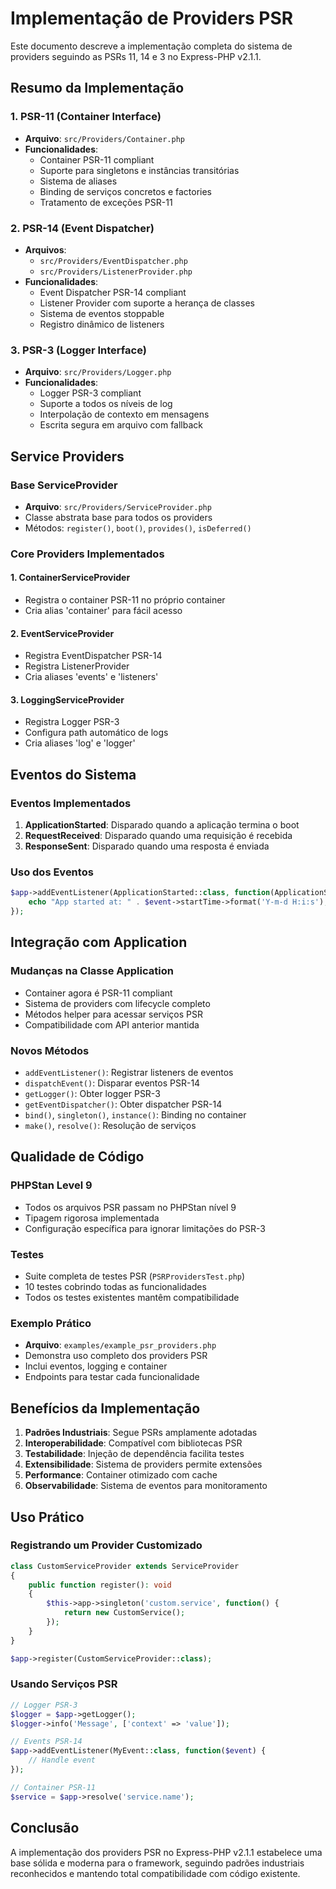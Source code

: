 # Implementação de Providers PSR

Este documento descreve a implementação completa do sistema de providers seguindo as PSRs 11, 14 e 3 no Express-PHP v2.1.1.

## Resumo da Implementação

### 1. PSR-11 (Container Interface)
- **Arquivo**: `src/Providers/Container.php`
- **Funcionalidades**:
  - Container PSR-11 compliant
  - Suporte para singletons e instâncias transitórias
  - Sistema de aliases
  - Binding de serviços concretos e factories
  - Tratamento de exceções PSR-11

### 2. PSR-14 (Event Dispatcher)
- **Arquivos**:
  - `src/Providers/EventDispatcher.php`
  - `src/Providers/ListenerProvider.php`
- **Funcionalidades**:
  - Event Dispatcher PSR-14 compliant
  - Listener Provider com suporte a herança de classes
  - Sistema de eventos stoppable
  - Registro dinâmico de listeners

### 3. PSR-3 (Logger Interface)
- **Arquivo**: `src/Providers/Logger.php`
- **Funcionalidades**:
  - Logger PSR-3 compliant
  - Suporte a todos os níveis de log
  - Interpolação de contexto em mensagens
  - Escrita segura em arquivo com fallback

## Service Providers

### Base ServiceProvider
- **Arquivo**: `src/Providers/ServiceProvider.php`
- Classe abstrata base para todos os providers
- Métodos: `register()`, `boot()`, `provides()`, `isDeferred()`

### Core Providers Implementados

#### 1. ContainerServiceProvider
- Registra o container PSR-11 no próprio container
- Cria alias 'container' para fácil acesso

#### 2. EventServiceProvider
- Registra EventDispatcher PSR-14
- Registra ListenerProvider
- Cria aliases 'events' e 'listeners'

#### 3. LoggingServiceProvider
- Registra Logger PSR-3
- Configura path automático de logs
- Cria aliases 'log' e 'logger'

## Eventos do Sistema

### Eventos Implementados
1. **ApplicationStarted**: Disparado quando a aplicação termina o boot
2. **RequestReceived**: Disparado quando uma requisição é recebida
3. **ResponseSent**: Disparado quando uma resposta é enviada

### Uso dos Eventos
```php
$app->addEventListener(ApplicationStarted::class, function(ApplicationStarted $event) {
    echo "App started at: " . $event->startTime->format('Y-m-d H:i:s');
});
```

## Integração com Application

### Mudanças na Classe Application
- Container agora é PSR-11 compliant
- Sistema de providers com lifecycle completo
- Métodos helper para acessar serviços PSR
- Compatibilidade com API anterior mantida

### Novos Métodos
- `addEventListener()`: Registrar listeners de eventos
- `dispatchEvent()`: Disparar eventos PSR-14
- `getLogger()`: Obter logger PSR-3
- `getEventDispatcher()`: Obter dispatcher PSR-14
- `bind()`, `singleton()`, `instance()`: Binding no container
- `make()`, `resolve()`: Resolução de serviços

## Qualidade de Código

### PHPStan Level 9
- Todos os arquivos PSR passam no PHPStan nível 9
- Tipagem rigorosa implementada
- Configuração específica para ignorar limitações do PSR-3

### Testes
- Suite completa de testes PSR (`PSRProvidersTest.php`)
- 10 testes cobrindo todas as funcionalidades
- Todos os testes existentes mantêm compatibilidade

### Exemplo Prático
- **Arquivo**: `examples/example_psr_providers.php`
- Demonstra uso completo dos providers PSR
- Inclui eventos, logging e container
- Endpoints para testar cada funcionalidade

## Benefícios da Implementação

1. **Padrões Industriais**: Segue PSRs amplamente adotadas
2. **Interoperabilidade**: Compatível com bibliotecas PSR
3. **Testabilidade**: Injeção de dependência facilita testes
4. **Extensibilidade**: Sistema de providers permite extensões
5. **Performance**: Container otimizado com cache
6. **Observabilidade**: Sistema de eventos para monitoramento

## Uso Prático

### Registrando um Provider Customizado
```php
class CustomServiceProvider extends ServiceProvider
{
    public function register(): void
    {
        $this->app->singleton('custom.service', function() {
            return new CustomService();
        });
    }
}

$app->register(CustomServiceProvider::class);
```

### Usando Serviços PSR
```php
// Logger PSR-3
$logger = $app->getLogger();
$logger->info('Message', ['context' => 'value']);

// Events PSR-14
$app->addEventListener(MyEvent::class, function($event) {
    // Handle event
});

// Container PSR-11
$service = $app->resolve('service.name');
```

## Conclusão

A implementação dos providers PSR no Express-PHP v2.1.1 estabelece uma base sólida e moderna para o framework, seguindo padrões industriais reconhecidos e mantendo total compatibilidade com código existente.
